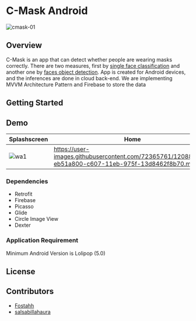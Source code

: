 # C-Mask Android
![cmask-01](https://user-images.githubusercontent.com/72365761/120882987-edfece00-c604-11eb-8be8-e207945d91cd.png)

## Overview
C-Mask is an app that can detect whether people are wearing masks correctly. There are two measures, first by [single face classification](./Masked_Face_Classification) and another one by [faces object detection](./Masked_Face_Object_Detection). App is created for Android devices, and the inferences are done in cloud back-end. We are implementing MVVM Architecture Pattern and Firebase to store the data

## Getting Started

## Demo
| Splashscreen                                                                                                    | Home                                                                                                   |
| -----                                                                                                           | ---                                                                                                     |
| ![wa1](https://user-images.githubusercontent.com/72365761/120883665-ab3ef500-c608-11eb-9717-c4b9e8d7195a.gif)   | https://user-images.githubusercontent.com/72365761/120883534-eb51a800-c607-11eb-975f-13d8462f8b70.mp4 |


### Dependencies
* Retrofit
* Firebase
* Picasso
* Glide
* Circle Image View
* Dexter

### Application Requirement
Minimum Android Version is Lolipop (5.0)

## License

## Contributors
- [Fostahh](https://github.com/Fostahh)
- [salsabillahaura](https://github.com/salsabillahaura)
